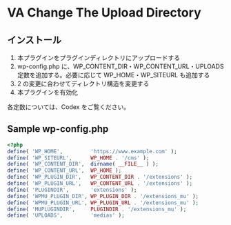 # VA Change The Upload Directory

## インストール

1. 本プラグインをプラグインディレクトリにアップロードする
2. wp-config.php に、WP_CONTENT_DIR・WP_CONTENT_URL・UPLOADS 定数を追加する。必要に応じて WP_HOME・WP_SITEURL も追加する
3. 2 の変更に合わせてディレクトリ構造を変更する
4. 本プラグインを有効化

各定数については、Codex をご覧ください。

## Sample wp-config.php

```PHP
<?php
define( 'WP_HOME',         'https://www.example.com' );
define( 'WP_SITEURL',      WP_HOME . '/cms' );
define( 'WP_CONTENT_DIR',  dirname( __FILE__ ) );
define( 'WP_CONTENT_URL',  WP_HOME );
define( 'WP_PLUGIN_DIR',   WP_CONTENT_DIR . '/extensions' );
define( 'WP_PLUGIN_URL',   WP_CONTENT_URL . '/extensions' );
define( 'PLUGINDIR',       'extensions' );
define( 'WPMU_PLUGIN_DIR', WP_PLUGIN_DIR . '/extensions_mu' );
define( 'WPMU_PLUGIN_URL', WP_PLUGIN_URL . '/extensions_mu' );
define( 'MUPLUGINDIR',     PLUGINDIR . '/extensions_mu' );
define( 'UPLOADS',         'medias' );

```
